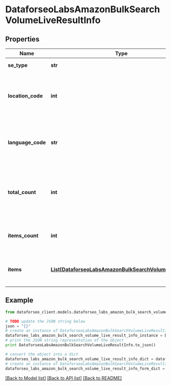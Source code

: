 # DataforseoLabsAmazonBulkSearchVolumeLiveResultInfo


## Properties

Name | Type | Description | Notes
------------ | ------------- | ------------- | -------------
**se_type** | **str** | search engine type | [optional] 
**location_code** | **int** | location code in a POST array if there is no data, then the value is null | [optional] 
**language_code** | **str** | language code in a POST array if there is no data, then the value is null | [optional] 
**total_count** | **int** | total amount of results in our database relevant to your request | [optional] 
**items_count** | **int** | the number of results returned in the items array | [optional] 
**items** | [**List[DataforseoLabsAmazonBulkSearchVolumeLiveItem]**](DataforseoLabsAmazonBulkSearchVolumeLiveItem.md) | contains keyword search volume data data | [optional] 

## Example

```python
from dataforseo_client.models.dataforseo_labs_amazon_bulk_search_volume_live_result_info import DataforseoLabsAmazonBulkSearchVolumeLiveResultInfo

# TODO update the JSON string below
json = "{}"
# create an instance of DataforseoLabsAmazonBulkSearchVolumeLiveResultInfo from a JSON string
dataforseo_labs_amazon_bulk_search_volume_live_result_info_instance = DataforseoLabsAmazonBulkSearchVolumeLiveResultInfo.from_json(json)
# print the JSON string representation of the object
print DataforseoLabsAmazonBulkSearchVolumeLiveResultInfo.to_json()

# convert the object into a dict
dataforseo_labs_amazon_bulk_search_volume_live_result_info_dict = dataforseo_labs_amazon_bulk_search_volume_live_result_info_instance.to_dict()
# create an instance of DataforseoLabsAmazonBulkSearchVolumeLiveResultInfo from a dict
dataforseo_labs_amazon_bulk_search_volume_live_result_info_form_dict = dataforseo_labs_amazon_bulk_search_volume_live_result_info.from_dict(dataforseo_labs_amazon_bulk_search_volume_live_result_info_dict)
```
[[Back to Model list]](../README.md#documentation-for-models) [[Back to API list]](../README.md#documentation-for-api-endpoints) [[Back to README]](../README.md)


